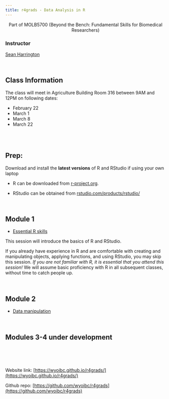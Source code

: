 ```yaml
---
title: r4grads - Data Analysis in R
---
```


<center>
Part of MOLB5700 (Beyond the Bench: Fundamental Skills for Biomedical Researchers)
</center>

### Instructor
[Sean Harrington](mailto:sharrin2@uwyo.edu)

<br>

## Class Information

The class will meet in Agriculture Building Room 316 between 9AM and 12PM on following dates:

- February 22
- March 1 
- March 8
- March 22

<br>
<br>


## Prep:

Download and install the **latest versions** of R and RStudio if using your own laptop

- R can be downloaded from [r-project.org](https://r-project.org). 

- RStudio can be obtained from [rstudio.com/products/rstudio/](https://rstudio.com/products/rstudio/)


<br>

## Module 1

- [Essential R skills](Module_1/Intro_R.html)

This session will introduce the basics of R and RStudio.

If you already have experience in R and are comfortable with creating and manipulating objects, applying functions, and using RStudio, you may skip this session. *If you are not familiar with R, it is essential that you attend this session!* We will assume basic proficiency with R in all subsequent classes, without time to catch people up.


<br>

## Module 2

- [Data manipulation](Module_2/R_Data_manip.html)

<br>


## Modules 3-4 under development



<br>
<br>
<br>

Website link: [https://wyoibc.github.io/r4grads/](https://wyoibc.github.io/r4grads/)

Github repo: [https://github.com/wyoibc/r4grads](https://github.com/wyoibc/r4grads)


<br><br><br><br>
<br><br><br><br>




